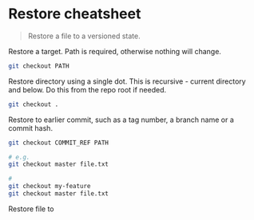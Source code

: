 # Restore cheatsheet
> Restore a file to a versioned state.

Restore a target. Path is required, otherwise nothing will change.

```sh
git checkout PATH
```

Restore directory using a single dot. This is recursive - current directory and below. Do this from the repo root if needed.

```sh
git checkout .
```

Restore to earlier commit, such as a tag number, a branch name or a commit hash.

```sh
git checkout COMMIT_REF PATH

# e.g.
git checkout master file.txt

# 
git checkout my-feature
git checkout master file.txt
```

Restore file to 
<!--stackedit_data:
eyJoaXN0b3J5IjpbLTEwNjkzNDUwODFdfQ==
-->